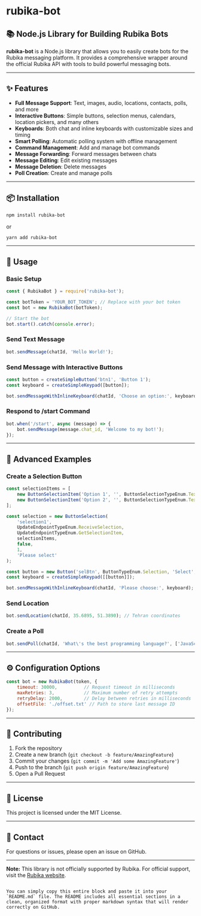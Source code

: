 
# rubika-bot

## 📚 Node.js Library for Building Rubika Bots

**rubika-bot** is a Node.js library that allows you to easily create bots for the Rubika messaging platform. It provides a comprehensive wrapper around the official Rubika API with tools to build powerful messaging bots.

---

## ✨ Features

- **Full Message Support**: Text, images, audio, locations, contacts, polls, and more
- **Interactive Buttons**: Simple buttons, selection menus, calendars, location pickers, and many others
- **Keyboards**: Both chat and inline keyboards with customizable sizes and timing
- **Smart Polling**: Automatic polling system with offline management
- **Command Management**: Add and manage bot commands
- **Message Forwarding**: Forward messages between chats
- **Message Editing**: Edit existing messages
- **Message Deletion**: Delete messages
- **Poll Creation**: Create and manage polls

---

## 📦 Installation

```bash
npm install rubika-bot
```

or

```bash
yarn add rubika-bot
```

---

## 🔧 Usage

### Basic Setup

```javascript
const { RubikaBot } = require('rubika-bot');

const botToken = 'YOUR_BOT_TOKEN'; // Replace with your bot token
const bot = new RubikaBot(botToken);

// Start the bot
bot.start().catch(console.error);
```

### Send Text Message

```javascript
bot.sendMessage(chatId, 'Hello World!');
```

### Send Message with Interactive Buttons

```javascript
const button = createSimpleButton('btn1', 'Button 1');
const keyboard = createSimpleKeypad([button]);

bot.sendMessageWithInlineKeyboard(chatId, 'Choose an option:', keyboard);
```

### Respond to /start Command

```javascript
bot.when('/start', async (message) => {
    bot.sendMessage(message.chat_id, 'Welcome to my bot!');
});
```

---

## 🎯 Advanced Examples

### Create a Selection Button

```javascript
const selectionItems = [
    new ButtonSelectionItem('Option 1', '', ButtonSelectionTypeEnum.TextOnly),
    new ButtonSelectionItem('Option 2', '', ButtonSelectionTypeEnum.TextOnly)
];

const selection = new ButtonSelection(
    'selection1',
    UpdateEndpointTypeEnum.ReceiveSelection,
    UpdateEndpointTypeEnum.GetSelectionItem,
    selectionItems,
    false,
    1,
    'Please select'
);

const button = new Button('selBtn', ButtonTypeEnum.Selection, 'Select', selection);
const keyboard = createSimpleKeypad([[button]]);

bot.sendMessageWithInlineKeyboard(chatId, 'Please choose:', keyboard);
```

### Send Location

```javascript
bot.sendLocation(chatId, 35.6895, 51.3890); // Tehran coordinates
```

### Create a Poll

```javascript
bot.sendPoll(chatId, 'What\'s the best programming language?', ['JavaScript', 'Python', 'Java', 'C++']);
```

---

## ⚙️ Configuration Options

```javascript
const bot = new RubikaBot(token, {
    timeout: 30000,          // Request timeout in milliseconds
    maxRetries: 3,           // Maximum number of retry attempts
    retryDelay: 2000,        // Delay between retries in milliseconds
    offsetFile: './offset.txt' // Path to store last message ID
});
```

---

## 🤝 Contributing

1. Fork the repository
2. Create a new branch (`git checkout -b feature/AmazingFeature`)
3. Commit your changes (`git commit -m 'Add some AmazingFeature'`)
4. Push to the branch (`git push origin feature/AmazingFeature`)
5. Open a Pull Request

---

## 📄 License

This project is licensed under the MIT License.

---

## 💬 Contact

For questions or issues, please open an issue on GitHub.

---

**Note:** This library is not officially supported by Rubika. For official support, visit the [Rubika website](https://rubika.ir).
```

You can simply copy this entire block and paste it into your `README.md` file. The README includes all essential sections in a clean, organized format with proper markdown syntax that will render correctly on GitHub.
